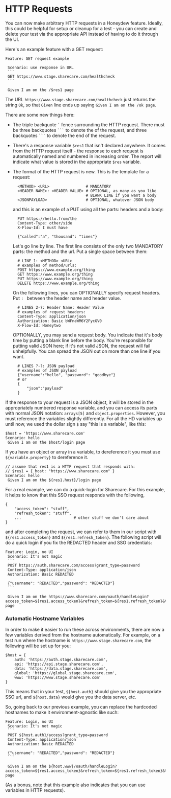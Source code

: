 # HTTP Requests

You can now make arbitrary HTTP requests in a Honeydew
feature. Ideally, this could be helpful for setup or cleanup for a
test - you can create and delete your test via the appropriate API
instead of having to do it through the UI.

Here's an example feature with a GET request:

    Feature: GET request example

     Scenario: use response in URL
     ```
     GET https://www.stage.sharecare.com/healthcheck
     ```

     Given I am on the /$res1 page

The URL `https://www.stage.sharecare.com/healthcheck` just returns
the string `Ok`, so that `Given` line ends up saying `Given I am on
the /ok page`.

There are some new things here:

- The triple backquote `` ` `` fence surrounding the HTTP request. There
  must be three backquotes ```` ``` ```` to denote the of the request, and
  three backquotes ```` ``` ```` to denote the end of the request.

- There's a response variable `$res1` that isn't declared anywhere. It
  comes from the HTTP request itself - the response to each request is
  automatically named and numbered in increasing order. The report
  will indicate what value is stored in the appropriate `$res`
  variable.

- The format of the HTTP request is new. This is the template for a request:

        <METHOD> <URL>                # MANDATORY
        <HEADER NAME>: <HEADER VALUE> # OPTIONAL, as many as you like
                                      # BLANK LINE if you want a body
        <JSONPAYLOAD>                 # OPTIONAL, whatever JSON body

    and this is an example of a PUT using all the parts: headers and a
    body:

        PUT https://hello.from/the
        Content-Type: other/side
        X-Flow-Id: I must have

        {"called":"a", "thousand": "times"}

    Let's go line by line. The first line consists of the only two
    MANDATORY parts: the method and the url. Put a single space between
    them:

        # LINE 1: <METHOD> <URL>
        # examples of method/urls:
        POST https://www.example.org/thing
        GET https://www.example.org/thing
        PUT https://www.example.org/thing
        DELETE https://www.example.org/thing

    On the following lines, you can OPTIONALLY specify request
    headers. Put `: ` between the header name and header value.

        # LINES 2-?: Header Name: Header Value
        # examples of request headers:
        Content-Type: application/json
        Authorization: Basic bWFnaWM6Y2FycGV0
        X-Flow-Id: Honeytwo

    OPTIONALLY, you may send a request body. You indicate that it's
    body time by putting a blank line before the body. You're
    responsible for putting valid JSON here; if it's not valid JSON,
    the request will fail unhelpfully. You can spread the JSON out on
    more than one line if you want.

        # LINES ?-?: JSON payload
        # examples of JSON payload
        {"username":"hello", "password": "goodbye"}
        # or
        {
            "json":"payload"
        }

If the response to your request is a JSON object, it will be stored in
the appropriately numbered response variable, and you can access its
parts with normal JSON notation: `arrays[5]` and
`object.properties`. However, you must reference the variables
slightly differently. For all the HD variables up until now, we used
the dollar sign `$` say "this is a variable", like this:

    $host = 'https://www.sharecare.com'
    Scenario: hello
     Given I am on the $host/login page

If you have an object or array in a variable, to dereference it you
must use `${variable.property}` to dereference it.

    // assume that res1 is a HTTP request that responds with:
    // $res1 = { host: "https://www.sharecare.com" }
    Scenario: hello
     Given I am on the ${res1.host}/login page

For a real example, we can do a quick-login for Sharecare. For this
example, it helps to know that this SSO request responds with the
following,

    {
        "access_token": "stuff",
        "refresh_token": "stuff",
        ...                       # other stuff we don't care about
    }

and after completing the request, we can refer to them in our script
with `${res1.access_token}` and `${res1.refresh_token}`.
The following script will do a quick login if you fix the REDACTED
header and SSO credentials:

    Feature: Login, no UI
     Scenario: It's not magic
     ```
     POST https://auth.sharecare.com/access?grant_type=password
     Content-Type: application/json
     Authorization: Basic REDACTED

     {"username": "REDACTED","password": "REDACTED"}
     ```

     Given I am on the https://www.sharecare.com/oauth/handleLogin?access_token=${res1.access_token}&refresh_token=${res1.refresh_token}&token_type=bearer&state=/ page

### Automatic Hostname Variables

In order to make it easier to run these across environments, there are
now a few variables derived from the hostname automatically. For
example, on a test run where the hostname is
`https://www.stage.sharecare.com`, the following will be set up for
you:

    $host = {
        auth: 'https://auth.stage.sharecare.com',
        api: 'https://api.stage.sharecare.com',
        data: 'https://data.stage.sharecare.com',
        global: 'https://global.stage.sharecare.com',
        www: 'https://www.stage.sharecare.com'
    }

This means that in your test, `${host.auth}` should give you the
appropriate SSO url, and `${host.data}` would give you the data
server, etc.

So, going back to our previous example, you can replace the hardcoded
hostnames to make it environment-agnostic like such:

    Feature: Login, no UI
     Scenario: It's not magic
     ```
     POST ${host.auth}/access?grant_type=password
     Content-Type: application/json
     Authorization: Basic REDACTED

     {"username": "REDACTED","password": "REDACTED"}
     ```

     Given I am on the ${host.www}/oauth/handleLogin?access_token=${res1.access_token}&refresh_token=${res1.refresh_token}&token_type=bearer&state=/ page

(As a bonus, note that this example also indicates that you can use
variables in HTTP requests).
